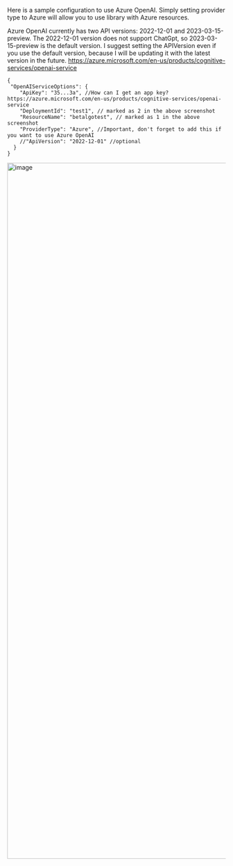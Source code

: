 Here is a sample configuration to use Azure OpenAI. Simply setting provider type to Azure will allow you to use library with Azure resources.

Azure OpenAI currently has two API versions: 2022-12-01 and 2023-03-15-preview. The 2022-12-01 version does not support ChatGpt, so 2023-03-15-preview is the default version. I suggest setting the APIVersion even if you use the default version, because I will be updating it with the latest version in the future.
https://azure.microsoft.com/en-us/products/cognitive-services/openai-service

```
{
 "OpenAIServiceOptions": {
    "ApiKey": "35...3a", //How can I get an app key? https://azure.microsoft.com/en-us/products/cognitive-services/openai-service
    "DeploymentId": "test1", // marked as 2 in the above screenshot
    "ResourceName": "betalgotest", // marked as 1 in the above screenshot
    "ProviderType": "Azure", //Important, don't forget to add this if you want to use Azure OpenAI
    //"ApiVersion": "2022-12-01" //optional
  }
}
```
<img width="1601" alt="image" src="https://github.com/betalgo/openai/assets/1096362/e9b872aa-c00c-4cd9-b035-240afaa152e0">
